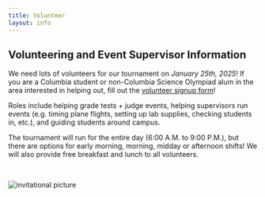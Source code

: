 ```yaml
---
title: Volunteer
layout: info
---
```


## Volunteering and Event Supervisor Information

We need lots of volunteers for our tournament on _January 25th, 2025_! If you are a Columbia student or non-Columbia Science Olympiad alum in the area interested in helping out, fill out the [volunteer signup form](https://docs.google.com/forms/d/e/1FAIpQLSeAnnDUcgii4lVFL3s4OMZVMvMrX3tLdr1MU1Wv86ZidzYACA/viewform?usp=sf_link)!

Roles include helping grade tests + judge events, helping supervisors run events (e.g. timing plane flights, setting up lab supplies, checking students in, etc.), and guiding students around campus.

The tournament will run for the entire day (6:00 A.M. to 9:00 P.M.), but there are options for early morning, morning, midday or afternoon shifts! We will also provide free breakfast and lunch to all volunteers.

&nbsp;

![invitational picture](/assets/images/invy.png)
